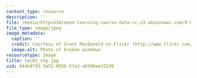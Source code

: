 ```yaml
---
content_type: resource
description: ''
file: /media/https%3A/open-learning-course-data-rc.s3.amazonaws.com/9-00sc-introduction-to-psychology-fall-2011/944e8f933a52055b5fe3a6506ee322d9_lec02_chp.jpg
file_type: image/jpeg
image_metadata:
  caption: ''
  credit: Courtesy of Grant MacDonald on Flickr (http://www.flickr.com/photos/grantmac/1472315798/)
  image-alt: Photo of broken windows.
resourcetype: Image
title: lec02_chp.jpg
uid: 944e8f93-3a52-055b-5fe3-a6506ee322d9
---
```

